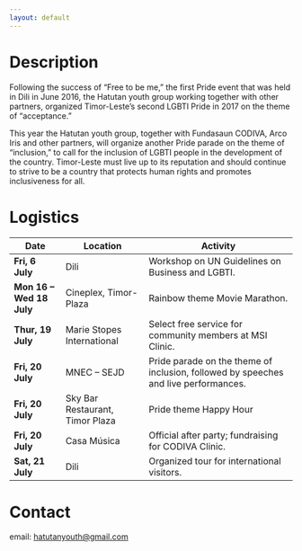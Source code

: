 ```yaml
---
layout: default
---
```


# Description

Following the success of “Free to be me,” the first Pride event that was held in Dili in June 2016, the Hatutan youth group working together with other partners, organized Timor-Leste’s second LGBTI Pride in 2017 on the theme of “acceptance.”

This year the Hatutan youth group, together with Fundasaun CODIVA, Arco Iris and other partners, will organize another Pride parade on the theme of “inclusion,” to call for the inclusion of LGBTI people in the development of the country. Timor-Leste must live up to its reputation and should continue to strive to be a country that protects human rights and promotes inclusiveness for all.

# Logistics

| Date                     | Location                         | Activity                                                     |
| ------------------------ | -------------------------------- | ------------------------------------------------------------ |
| **Fri, 6 July**         | Dili                             | Workshop on UN  Guidelines on Business and LGBTI.            |
| **Mon 16 – Wed 18 July** | Cineplex, Timor-Plaza            | Rainbow theme Movie Marathon.                                |
| **Thur, 19 July**        | Marie Stopes  International      | Select free service for  community members at MSI Clinic.    |
| **Fri, 20 July**         | MNEC – SEJD                      | Pride parade on the theme of inclusion, followed by speeches and live  performances. |
| **Fri, 20 July**        | Sky Bar Restaurant,  Timor Plaza | Pride theme Happy Hour                                       |
| **Fri, 20 July**         | Casa Música                      | Official after party; fundraising for CODIVA Clinic.         |
| **Sat, 21 July**         | Dili                             | Organized tour for  international visitors.                  |

# Contact

email: [hatutanyouth@gmail.com](mailto:hatutanyouth@gmail.com)
